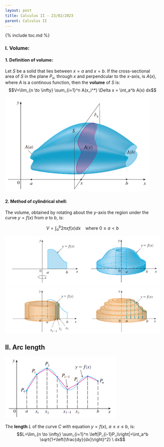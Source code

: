 ```yaml
---
layout: post
title: Calculus II - 23/02/2023
parent: Calculus II
---
```


{% include toc.md %}

### I. Volume:

#### 1. Definition of volume:

Let $S$ be a solid that lies between $x=a$ and $x=b$. If the cross-sectional area of $S$ in the plane $P_x$, through $x$ and perpendcular to the $x$-axis, is $A(x)$, where $A$ is a continous function, then the **volume** of $S$ is:
$$V=\lim_{n \to \infty} \sum_{i=1}^n A(x_i^*) \Delta x = \int_a^b A(x) dx$$

![](fig1.png)

#### 2. Method of cylindrical shell:

The volume, obtained by rotating about the $y$-axis the region under the curve $y=f(x)$ from $a$ to $b$, is:

$$V=\int_a^b 2\pi xf(x) dx\ \ \ \ \text{where $0 \leq a < b$}$$

![](fig2.png)
![](fig3.png)

## II. Arc length

![](fig4.png)

The **length** $L$ of the curve $C$ with equation $y=f(x)$, $a \leq x \leq b$, is:
$$L=\lim_{n \to \infty} \sum_{i=1}^n \left|P_{i-1}P_i\right|=\int_a^b \sqrt{1+\left(\frac{dy}{dx}\right)^2} \ dx$$